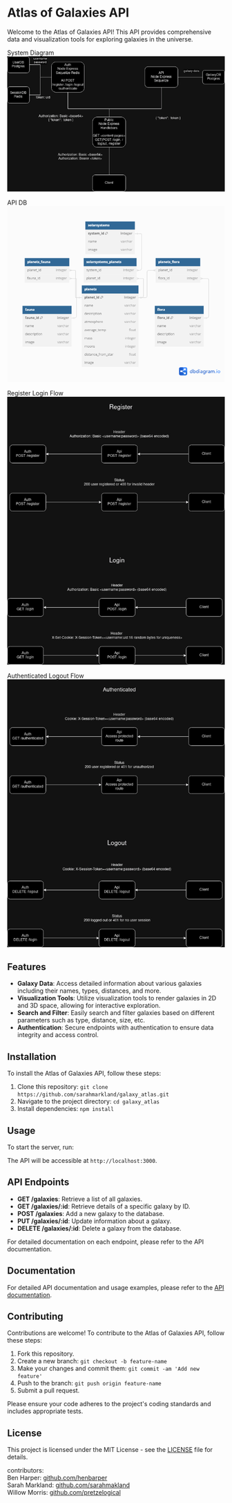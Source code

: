 # Atlas of Galaxies API

Welcome to the Atlas of Galaxies API! This API provides comprehensive data and visualization tools for exploring galaxies in the universe.

System Diagram
![System diagram](Design_Documents/system_diagram.jpg)

API DB
![UML diagram](Design_Documents/Galactic_Atlas_v6.png)

Register Login Flow
![Register Login Flow Diagram](Design_Documents/auth_diagram_0_register_login.jpg)

Authenticated Logout Flow
![Authenticated Logout Flow Diagram](Design_Documents/auth_diagram_1_authenticated_logout.jpg)

## Features

- **Galaxy Data**: Access detailed information about various galaxies including their names, types, distances, and more.
- **Visualization Tools**: Utilize visualization tools to render galaxies in 2D and 3D space, allowing for interactive exploration.
- **Search and Filter**: Easily search and filter galaxies based on different parameters such as type, distance, size, etc.
- **Authentication**: Secure endpoints with authentication to ensure data integrity and access control.

<!-- TODO: Update installation and usage instructions -->

## Installation

To install the Atlas of Galaxies API, follow these steps:

1. Clone this repository: `git clone https://github.com/sarahmarkland/galaxy_atlas.git`
2. Navigate to the project directory: `cd galaxy_atlas`
3. Install dependencies: `npm install`

## Usage

To start the server, run:

The API will be accessible at `http://localhost:3000`.

## API Endpoints

- **GET /galaxies**: Retrieve a list of all galaxies.
- **GET /galaxies/:id**: Retrieve details of a specific galaxy by ID.
- **POST /galaxies**: Add a new galaxy to the database.
- **PUT /galaxies/:id**: Update information about a galaxy.
- **DELETE /galaxies/:id**: Delete a galaxy from the database.

For detailed documentation on each endpoint, please refer to the API documentation.

## Documentation

For detailed API documentation and usage examples, please refer to the [API documentation](link-to-api-docs).

## Contributing

Contributions are welcome! To contribute to the Atlas of Galaxies API, follow these steps:

1. Fork this repository.
2. Create a new branch: `git checkout -b feature-name`
3. Make your changes and commit them: `git commit -am 'Add new feature'`
4. Push to the branch: `git push origin feature-name`
5. Submit a pull request.

Please ensure your code adheres to the project's coding standards and includes appropriate tests.

## License

This project is licensed under the MIT License - see the [LICENSE](LICENSE) file for details.



contributors: <br>
Ben Harper: [github.com/henbarper](https://github.com/henbarper) <br>
Sarah Markland: [github.com/sarahmakland](https://github.com/sarahmarkland) <br>
Willow Morris: [github.com/pretzelogical](https://github.com/pretzelogical)